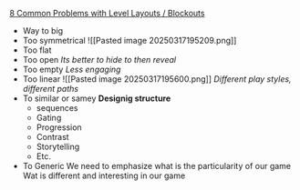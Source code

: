 [8 Common Problems with Level Layouts / Blockouts](https://www.youtube.com/watch?v=wJEaWQz4180)

* Way to big
* Too symmetrical
![[Pasted image 20250317195209.png]]
* Too flat
* Too open 
*Its better to hide to then reveal*
* Too empty 
*Less engaging*
* Too linear
![[Pasted image 20250317195600.png]]
*Different play styles, different paths*
* To similar or samey
**Designig structure**
	- sequences
	- Gating
	- Progression
	- Contrast
	- Storytelling
	- Etc.
* To Generic
We need to emphasize what is the particularity of our game 
Wat is different and interesting in our game 




